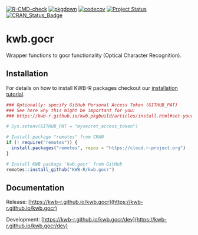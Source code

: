 [![R-CMD-check](https://github.com/KWB-R/kwb.gocr/workflows/R-CMD-check/badge.svg)](https://github.com/KWB-R/kwb.gocr/actions?query=workflow%3AR-CMD-check)
[![pkgdown](https://github.com/KWB-R/kwb.gocr/workflows/pkgdown/badge.svg)](https://github.com/KWB-R/kwb.gocr/actions?query=workflow%3Apkgdown)
[![codecov](https://codecov.io/github/KWB-R/kwb.gocr/branch/main/graphs/badge.svg)](https://codecov.io/github/KWB-R/kwb.gocr)
[![Project Status](https://img.shields.io/badge/lifecycle-experimental-orange.svg)](https://www.tidyverse.org/lifecycle/#experimental)
[![CRAN_Status_Badge](https://www.r-pkg.org/badges/version/kwb.gocr)]()

# kwb.gocr

Wrapper functions to gocr functionality (Optical
Character Recognition).

## Installation

For details on how to install KWB-R packages checkout our [installation tutorial](https://kwb-r.github.io/kwb.pkgbuild/articles/install.html).

```r
### Optionally: specify GitHub Personal Access Token (GITHUB_PAT)
### See here why this might be important for you:
### https://kwb-r.github.io/kwb.pkgbuild/articles/install.html#set-your-github_pat

# Sys.setenv(GITHUB_PAT = "mysecret_access_token")

# Install package "remotes" from CRAN
if (! require("remotes")) {
  install.packages("remotes", repos = "https://cloud.r-project.org")
}

# Install KWB package 'kwb.gocr' from GitHub
remotes::install_github("KWB-R/kwb.gocr")
```

## Documentation

Release: [https://kwb-r.github.io/kwb.gocr](https://kwb-r.github.io/kwb.gocr)

Development: [https://kwb-r.github.io/kwb.gocr/dev](https://kwb-r.github.io/kwb.gocr/dev)
